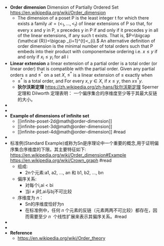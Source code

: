 - **Order dimension** Dimension of Partially Ordered Set
  https://en.wikipedia.org/wiki/Order_dimension
	- The dimension of a poset P is the least integer t for which there exists a family
	  ${\mathcal {R}}=(<_{1},\dots ,<_{t})$
	  of linear extensions of P so that, for every x and y in P, x precedes y in P if and only if it precedes y in all of the linear extensions, if any such t exists. That is,
	  $P=\bigcap {\mathcal {R}}=\bigcap _{i=1}^{t}<_{i}.$
	  An alternative definition of order dimension is the minimal number of total orders such that P embeds into their product with componentwise ordering i.e. $x\leq y$ if and only if $x_{i}\leq y_{i}$ for all i
- **Linear extension**
  a linear extension of a partial order is a total order (or linear order) that is compatible with the partial order.
  Given any partial orders $\leq$ and $\leq ^{*}$ on a set $X,$ $\leq ^{*}$ is a linear extension of $\leq$ exactly when
	- $\leq ^{*}$ is a total order, and
	  For every $x,y\in X,$ if $x\leq y,$ then $x\leq ^{*}y.$
	- **狄尔沃斯定理**
	  https://zh.wikipedia.org/zh-hans/狄尔沃斯定理
	  Sperner 定理和 Dilworth 定理表明： 一个偏序集合的序维度至少等于其最大反链的大小。
-
-
- **Example of dimensions of infinite set**
	- [[infinite-poset-2d@math@order-dimension]]
	- [[infinite-poset-3d@math@order-dimension]]
	- [[infinite-poset-4d@math@order-dimension]] #read
-
- 标准例(Standard Example)或称为Sn是序理论中一个重要的概念,用于证明偏序集合序维度的下限。其主要特征如下:
  https://en.wikipedia.org/wiki/Order_dimension#Example
  https://en.wikipedia.org/wiki/Crown_graph #read
	- 组成:
		- 2n个元素:a1, a2, ..., an 和 b1, b2, ..., bn
	- 偏序关系:
		- 对每个i,ai < bi
		- 当i ≠ j时,ai与bj不可比较
	- 序维度为 *n*：
		- Sn的序维度恰好为n
		- 在标准例中，任何 𝑛 个元素的反链（元素两两不可比较）都存在，因而需要至少 𝑛  个线性扩展来表示其偏序关系。#read
-
-
- **Reference**
	- https://en.wikipedia.org/wiki/Order_theory